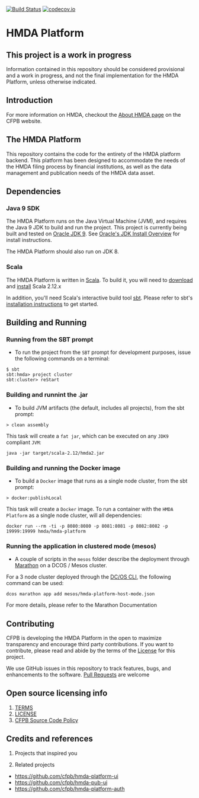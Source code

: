 [![Build Status](https://travis-ci.org/cfpb/hmda-platform.svg?branch=master)](https://travis-ci.org/cfpb/hmda-platform) [![codecov.io](https://codecov.io/github/cfpb/hmda-platform/coverage.svg?branch=master)](https://codecov.io/github/cfpb/hmda-platform?branch=master)

# HMDA Platform

## This project is a work in progress

Information contained in this repository should be considered provisional and a work in progress, and not the final implementation for the HMDA Platform, unless otherwise indicated.

## Introduction

For more information on HMDA, checkout the [About HMDA page](http://www.consumerfinance.gov/data-research/hmda/learn-more) on the CFPB website.

## The HMDA Platform

This repository contains the code for the entirety of the HMDA platform backend. This platform has been designed to accommodate the needs of the HMDA filing process by financial institutions, as well as the data management and publication needs of the HMDA data asset.


## Dependencies

### Java 9 SDK

The HMDA Platform runs on the Java Virtual Machine (JVM), and requires the Java 9 JDK to build and run the project. This project is currently being built and tested on [Oracle JDK 9](http://www.oracle.com/technetwork/java/javase/downloads/jdk8-downloads-2133151.html). See [Oracle's JDK Install Overview](http://docs.oracle.com/javase/9/docs/technotes/guides/install/install_overview.html) for install instructions.

The HMDA Platform should also run on JDK 8.

### Scala

The HMDA Platform is written in [Scala](http://www.scala-lang.org/). To build it, you will need to [download](http://www.scala-lang.org/download/) and [install](http://www.scala-lang.org/download/install.html) Scala 2.12.x

In addition, you'll need Scala's interactive build tool [sbt](https://www.scala-sbt.org/). Please refer to sbt's [installation instructions](https://www.scala-sbt.org/1.x/docs/Setup.html) to get started.

## Building and Running

### Running from the SBT prompt

* To run the project from the `SBT` prompt for development purposes, issue the following commands on a terminal:

```shell
$ sbt
sbt:hmda> project cluster
sbt:cluster> reStart
```


### Building and runnint the .jar

* To build JVM artifacts (the default, includes all projects), from the sbt prompt:

```shell
> clean assembly
```
This task will create a `fat jar`, which can be executed on any `JDK9` compliant `JVM`:

`java -jar target/scala-2.12/hmda2.jar`

### Building and running the Docker image

* To build a `Docker` image that runs as a single node cluster, from the sbt prompt:

```shell
> docker:publishLocal
```
This task will create a `Docker` image. To run a container with the `HMDA Platform` as a single node cluster, will all dependencies:

`docker run --rm -ti -p 8080:8080 -p 8081:8081 -p 8082:8082 -p 19999:19999 hmda/hmda-platform`

### Running the application in clustered mode (mesos)

* A couple of scripts in the `mesos` folder describe the deployment through [Marathon](https://mesosphere.github.io/marathon/) on a DCOS / Mesos cluster.

For a 3 node cluster deployed through the [DC/OS CLI](https://docs.mesosphere.com/1.10/cli/), the following command can be used:

```shell
dcos marathon app add mesos/hmda-platform-host-mode.json
```

For more details, please refer to the Marathon Documentation


## Contributing

CFPB is developing the HMDA Platform in the open to maximize transparency and encourage third party contributions. If you want to contribute, please read and abide by the terms of the [License](LICENSE) for this project.

We use GitHub issues in this repository to track features, bugs, and enhancements to the software. [Pull Requests](https://help.github.com/articles/using-pull-requests/) are welcome

## Open source licensing info
1. [TERMS](TERMS.md)
2. [LICENSE](LICENSE)
3. [CFPB Source Code Policy](https://github.com/cfpb/source-code-policy/)

## Credits and references

1. Projects that inspired you

2. Related projects
  - https://github.com/cfpb/hmda-platform-ui
  - https://github.com/cfpb/hmda-pub-ui
  - https://github.com/cfpb/hmda-platform-auth
